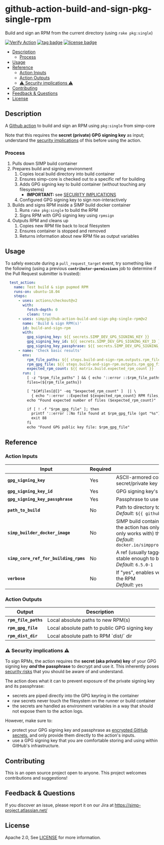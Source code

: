 # github-action-build-and-sign-pkg-single-rpm

Build and sign an RPM from the current directory (using `rake pkg:single`)

[![Verify Action](https://github.com/simp/github-action-build-and-sign-pkg-single-rpm/workflows/Verify%20Action/badge.svg)](https://github.com/simp/github-action-build-and-sign-pkg-single-rpm/actions?query=workflow%3A%22Verify+Action%22)
[![tag badge](https://img.shields.io/github/v/tag/simp/github-action-build-and-sign-pkg-single-rpm)](https://github.com/simp/github-action-build-and-sign-pkg-single-rpm/tags)
[![license badge](https://img.shields.io/github/license/simp/github-action-build-and-sign-pkg-single-rpm)](./LICENSE)


<!-- vim-markdown-toc GFM -->

* [Description](#description)
  * [Process](#process)
* [Usage](#usage)
* [Reference](#reference)
  * [Action Inputs](#action-inputs)
  * [Action Outputs](#action-outputs)
  * [:warning: Security implications :warning:](#warning-security-implications-warning)
* [Contributing](#contributing)
* [Feedback & Questions](#feedback--questions)
* [License](#license)

<!-- vim-markdown-toc -->

## Description

A [Github action] to build and sign an RPM using `pkg:single` from simp-core

Note that this requires the **secret (private) GPG signing key** as input;
understand the [security implications](#warning-security-implications-warning)
of this before using the action.

### Process

1. Pulls down SIMP build container
2. Prepares build and signing environment
   1. Copies local build directory into build container
   2. Ensures simp-core is checked out to a specific ref for building
   3. Adds GPG signing key to build container (without touching any
      filesystems)
      *  **IMPORTANT:** see [SECURITY IMPLICATIONS](#warning-security-implications-warning)
   4. Configured GPG signing key to sign non-interactively
3. Builds and signs RPM inside a SIMP build docker container
   1. Runs `rake pkg:single` to build the RPM
   2. Signs RPM with GPG signing key using `rpmsign`
4. Outputs RPM and cleans up
   1. Copies new RPM file back to local filesystem
   2. Ensures container is stopped and removed
   3. Returns information about new RPM file as output variables



## Usage

To safely execute during a `pull_request_target` event, try something like the
following (using a previous **`contributor-permissions`** job to determine if
the Pull Request submitter is trusted):

```yaml
  test_action:
    name: Test build & sign pupmod RPM
    runs-on: ubuntu-18.04
    steps:
      - uses: actions/checkout@v2
        with:
          fetch-depth: 0
          clean: true
      - uses: simp/github-action-build-and-sign-pkg-single-rpm@v2
        name: 'Build & sign RPM(s)'
        id: build-and-sign-rpm
        with:
          gpg_signing_key: ${{ secrets.SIMP_DEV_GPG_SIGNING_KEY }}
          gpg_signing_key_id: ${{ secrets.SIMP_DEV_GPG_SIGNING_KEY_ID }}
          gpg_signing_key_passphrase: ${{ secrets.SIMP_DEV_GPG_SIGNING_KEY_PASSPHRASE }}
      - name: 'Check basic results'
        env:
          rpm_file_paths: ${{ steps.build-and-sign-rpm.outputs.rpm_file_paths }}
          rpm_gpg_file: ${{ steps.build-and-sign-rpm.outputs.rpm_gpg_file }}
          expected_rpm_count: ${{ matrix.build.expected_rpm_count }}
        run: |
          [ -z "$rpm_file_paths" ] && { echo '::error ::$rpm_file_paths cannot be empty!'; exit 88; }
          files=(${rpm_file_paths})

          [ "${#files[@]}" -eq "$expected_rpm_count" ]  || \
            { echo "::error ::Expected ${expected_rpm_count} RPM files, got ${#files[@]}"; exit 88; }
          echo "Found expected number of files ($expected_rpm_count)"

          if [ ! -f "$rpm_gpg_file" ]; then
            printf '::error ::No file found at $rpm_gpg_file (got "%s")!\n' "$rpm_gpg_file"
            exit 88
          fi
          echo "Found GPG public key file: $rpm_gpg_file"
```


## Reference

### Action Inputs

<table>
  <thead>
    <tr>
      <th>Input</th>
      <th>Required</th>
      <th>Description</th>
    </tr>
  </thead>

  <tr>
    <td><strong><code>gpg_signing_key</code></strong></td>
    <td>Yes</td>
    <td>ASCII-armored content of the GPG signing key's secret/private key</td>
  </tr>

  <tr>
    <td><strong><code>gpg_signing_key_id</code></strong></td>
    <td>Yes</td>
    <td>GPG signing key's GPG ID (name)</td>
  </tr>

  <tr>
    <td><strong><code>gpg_signing_key_passphrase</code></strong></td>
    <td>Yes</td>
    <td>Passphrase to use the GPG signing key</td>
  </tr>

  <tr>
    <td><strong><code>path_to_build</code></strong></td>
    <td>No</td>
    <td>Path to directory to build<br /><em>Default:</em> <code>${{ github.workspace }}</code></td>
  </tr>

  <tr>
    <td><strong><code>simp_builder_docker_image</code></strong></td>
    <td>No</td>
    <td>SIMP build container image to stage build.  So far, the action has only been tested with (and probably only works with) the EL8 build image'
  <br /><em>Default:</em> <code>docker.io/simpproject/simp_build_centos8:latest</code></td>
  </tr>

  <tr>
    <td><strong><code>simp_core_ref_for_building_rpms</code></strong></td>
    <td>No</td>
    <td>A ref (usually tagged release) in simp-core that is stable enough to build RPMs<br /><em>Default:</em> <code>6.5.0-1</code></td>
  </tr>

  <tr>
    <td><strong><code>verbose</code></strong></td>
    <td>No</td>
    <td>If "yes", enables verbose logging while building the RPM<br /><em>Default:</em> <code>yes</code></td>
  </tr>
</table>


### Action Outputs

<table>
  <thead>
    <tr>
      <th>Output</th>
      <th>Description</th>
    </tr>
  </thead>

  <tr>
    <td><strong><code>rpm_file_paths</code></strong></td>
    <td>Local absolute paths to new RPM(s)</td>
  </tr>

  <tr>
    <td><strong><code>rpm_gpg_file</code></strong></td>
    <td>Local absolute path to public GPG signing key</td>
  </tr>

  <tr>
    <td><strong><code>rpm_dist_dir</code></strong></td>
    <td>Local absolute path to RPM `dist/` dir</td>
  </tr>
</table>


### :warning: Security implications :warning:

To sign RPMs, the action requires the **secret (aka private) key** of your GPG
signing key **_and_ the passphrase** to decrypt and use it. This inherently
poses [security risks][protecting your private key] that you should be aware of
and understand.

The action does what it can to prevent exposure of the private signing key and
its passphrase:

* secrets are piped directly into the GPG keyring in the container
* raw secrets never touch the filesystem on the runner or build container
* the secrets are handled as environment variables
  in a way that should not expose them to the action logs.

However, make sure to:

  * protect your GPG signing key and passphrase as [encrypted GitHub secrets],
    and only provide them directly to the action's inputs.
  * use a GPG signing key that you are comfortable storing and using within
    GitHub's infrastructure.


## Contributing

This is an open source project open to anyone. This project welcomes
contributions and suggestions!

## Feedback & Questions

If you discover an issue, please report it on our Jira at
https://simp-project.atlassian.net/

## License

Apache 2.0, See [LICENSE](https://github.com/simp/github-action-build-and-sign-pkg-single-rpm/blob/main/LICENSE) for more information.



[GitHub action]: https://github.com/features/actions
[protecting your private key]: https://www.gnupg.org/gph/en/manual.html#AEN513
[encrypted GitHub secrets]: https://docs.github.com/en/actions/reference/encrypted-secrets
